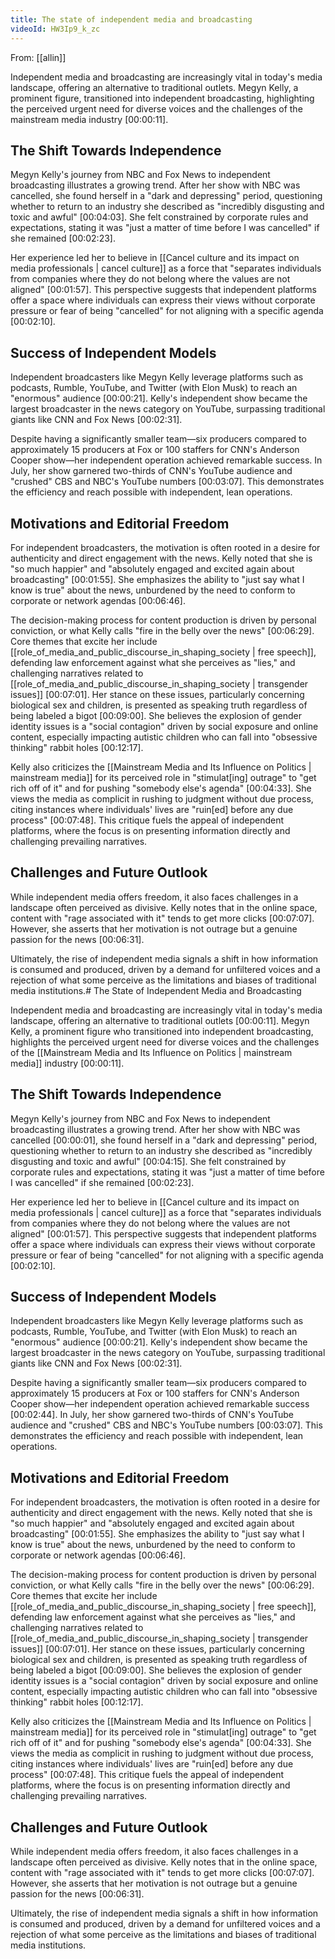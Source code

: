 ```yaml
---
title: The state of independent media and broadcasting
videoId: HW3Ip9_k_zc
---
```


From: [[allin]] <br/> 

Independent media and broadcasting are increasingly vital in today's media landscape, offering an alternative to traditional outlets. Megyn Kelly, a prominent figure, transitioned into independent broadcasting, highlighting the perceived urgent need for diverse voices and the challenges of the mainstream media industry <a class="yt-timestamp" data-t="00:00:11">[00:00:11]</a>.

## The Shift Towards Independence

Megyn Kelly's journey from NBC and Fox News to independent broadcasting illustrates a growing trend. After her show with NBC was cancelled, she found herself in a "dark and depressing" period, questioning whether to return to an industry she described as "incredibly disgusting and toxic and awful" <a class="yt-timestamp" data-t="00:04:03">[00:04:03]</a>. She felt constrained by corporate rules and expectations, stating it was "just a matter of time before I was cancelled" if she remained <a class="yt-timestamp" data-t="00:02:23">[00:02:23]</a>.

Her experience led her to believe in [[Cancel culture and its impact on media professionals | cancel culture]] as a force that "separates individuals from companies where they do not belong where the values are not aligned" <a class="yt-timestamp" data-t="00:01:57">[00:01:57]</a>. This perspective suggests that independent platforms offer a space where individuals can express their views without corporate pressure or fear of being "cancelled" for not aligning with a specific agenda <a class="yt-timestamp" data-t="00:02:10">[00:02:10]</a>.

## Success of Independent Models

Independent broadcasters like Megyn Kelly leverage platforms such as podcasts, Rumble, YouTube, and Twitter (with Elon Musk) to reach an "enormous" audience <a class="yt-timestamp" data-t="00:00:21">[00:00:21]</a>. Kelly's independent show became the largest broadcaster in the news category on YouTube, surpassing traditional giants like CNN and Fox News <a class="yt-timestamp" data-t="00:02:31">[00:02:31]</a>.

Despite having a significantly smaller team—six producers compared to approximately 15 producers at Fox or 100 staffers for CNN's Anderson Cooper show—her independent operation achieved remarkable success. In July, her show garnered two-thirds of CNN's YouTube audience and "crushed" CBS and NBC's YouTube numbers <a class="yt-timestamp" data-t="00:03:07">[00:03:07]</a>. This demonstrates the efficiency and reach possible with independent, lean operations.

## Motivations and Editorial Freedom

For independent broadcasters, the motivation is often rooted in a desire for authenticity and direct engagement with the news. Kelly noted that she is "so much happier" and "absolutely engaged and excited again about broadcasting" <a class="yt-timestamp" data-t="00:01:55">[00:01:55]</a>. She emphasizes the ability to "just say what I know is true" about the news, unburdened by the need to conform to corporate or network agendas <a class="yt-timestamp" data-t="00:06:46">[00:06:46]</a>.

The decision-making process for content production is driven by personal conviction, or what Kelly calls "fire in the belly over the news" <a class="yt-timestamp" data-t="00:06:29">[00:06:29]</a>. Core themes that excite her include [[role_of_media_and_public_discourse_in_shaping_society | free speech]], defending law enforcement against what she perceives as "lies," and challenging narratives related to [[role_of_media_and_public_discourse_in_shaping_society | transgender issues]] <a class="yt-timestamp" data-t="00:07:01">[00:07:01]</a>. Her stance on these issues, particularly concerning biological sex and children, is presented as speaking truth regardless of being labeled a bigot <a class="yt-timestamp" data-t="00:09:00">[00:09:00]</a>. She believes the explosion of gender identity issues is a "social contagion" driven by social exposure and online content, especially impacting autistic children who can fall into "obsessive thinking" rabbit holes <a class="yt-timestamp" data-t="00:12:17">[00:12:17]</a>.

Kelly also criticizes the [[Mainstream Media and Its Influence on Politics | mainstream media]] for its perceived role in "stimulat[ing] outrage" to "get rich off of it" and for pushing "somebody else's agenda" <a class="yt-timestamp" data-t="00:04:33">[00:04:33]</a>. She views the media as complicit in rushing to judgment without due process, citing instances where individuals' lives are "ruin[ed] before any due process" <a class="yt-timestamp" data-t="00:07:48">[00:07:48]</a>. This critique fuels the appeal of independent platforms, where the focus is on presenting information directly and challenging prevailing narratives.

## Challenges and Future Outlook

While independent media offers freedom, it also faces challenges in a landscape often perceived as divisive. Kelly notes that in the online space, content with "rage associated with it" tends to get more clicks <a class="yt-timestamp" data-t="00:07:07">[00:07:07]</a>. However, she asserts that her motivation is not outrage but a genuine passion for the news <a class="yt-timestamp" data-t="00:06:31">[00:06:31]</a>.

Ultimately, the rise of independent media signals a shift in how information is consumed and produced, driven by a demand for unfiltered voices and a rejection of what some perceive as the limitations and biases of traditional media institutions.# The State of Independent Media and Broadcasting

Independent media and broadcasting are increasingly vital in today's media landscape, offering an alternative to traditional outlets <a class="yt-timestamp" data-t="00:00:11">[00:00:11]</a>. Megyn Kelly, a prominent figure who transitioned into independent broadcasting, highlights the perceived urgent need for diverse voices and the challenges of the [[Mainstream Media and Its Influence on Politics | mainstream media]] industry <a class="yt-timestamp" data-t="00:00:11">[00:00:11]</a>.

## The Shift Towards Independence

Megyn Kelly's journey from NBC and Fox News to independent broadcasting illustrates a growing trend. After her show with NBC was cancelled <a class="yt-timestamp" data-t="00:00:01">[00:00:01]</a>, she found herself in a "dark and depressing" period, questioning whether to return to an industry she described as "incredibly disgusting and toxic and awful" <a class="yt-timestamp" data-t="00:04:15">[00:04:15]</a>. She felt constrained by corporate rules and expectations, stating it was "just a matter of time before I was cancelled" if she remained <a class="yt-timestamp" data-t="00:02:23">[00:02:23]</a>.

Her experience led her to believe in [[Cancel culture and its impact on media professionals | cancel culture]] as a force that "separates individuals from companies where they do not belong where the values are not aligned" <a class="yt-timestamp" data-t="00:01:57">[00:01:57]</a>. This perspective suggests that independent platforms offer a space where individuals can express their views without corporate pressure or fear of being "cancelled" for not aligning with a specific agenda <a class="yt-timestamp" data-t="00:02:10">[00:02:10]</a>.

## Success of Independent Models

Independent broadcasters like Megyn Kelly leverage platforms such as podcasts, Rumble, YouTube, and Twitter (with Elon Musk) to reach an "enormous" audience <a class="yt-timestamp" data-t="00:00:21">[00:00:21]</a>. Kelly's independent show became the largest broadcaster in the news category on YouTube, surpassing traditional giants like CNN and Fox News <a class="yt-timestamp" data-t="00:02:31">[00:02:31]</a>.

Despite having a significantly smaller team—six producers compared to approximately 15 producers at Fox or 100 staffers for CNN's Anderson Cooper show—her independent operation achieved remarkable success <a class="yt-timestamp" data-t="00:02:44">[00:02:44]</a>. In July, her show garnered two-thirds of CNN's YouTube audience and "crushed" CBS and NBC's YouTube numbers <a class="yt-timestamp" data-t="00:03:07">[00:03:07]</a>. This demonstrates the efficiency and reach possible with independent, lean operations.

## Motivations and Editorial Freedom

For independent broadcasters, the motivation is often rooted in a desire for authenticity and direct engagement with the news. Kelly noted that she is "so much happier" and "absolutely engaged and excited again about broadcasting" <a class="yt-timestamp" data-t="00:01:55">[00:01:55]</a>. She emphasizes the ability to "just say what I know is true" about the news, unburdened by the need to conform to corporate or network agendas <a class="yt-timestamp" data-t="00:06:46">[00:06:46]</a>.

The decision-making process for content production is driven by personal conviction, or what Kelly calls "fire in the belly over the news" <a class="yt-timestamp" data-t="00:06:29">[00:06:29]</a>. Core themes that excite her include [[role_of_media_and_public_discourse_in_shaping_society | free speech]], defending law enforcement against what she perceives as "lies," and challenging narratives related to [[role_of_media_and_public_discourse_in_shaping_society | transgender issues]] <a class="yt-timestamp" data-t="00:07:01">[00:07:01]</a>. Her stance on these issues, particularly concerning biological sex and children, is presented as speaking truth regardless of being labeled a bigot <a class="yt-timestamp" data-t="00:09:00">[00:09:00]</a>. She believes the explosion of gender identity issues is a "social contagion" driven by social exposure and online content, especially impacting autistic children who can fall into "obsessive thinking" rabbit holes <a class="yt-timestamp" data-t="00:12:17">[00:12:17]</a>.

Kelly also criticizes the [[Mainstream Media and Its Influence on Politics | mainstream media]] for its perceived role in "stimulat[ing] outrage" to "get rich off of it" and for pushing "somebody else's agenda" <a class="yt-timestamp" data-t="00:04:33">[00:04:33]</a>. She views the media as complicit in rushing to judgment without due process, citing instances where individuals' lives are "ruin[ed] before any due process" <a class="yt-timestamp" data-t="00:07:48">[00:07:48]</a>. This critique fuels the appeal of independent platforms, where the focus is on presenting information directly and challenging prevailing narratives.

## Challenges and Future Outlook

While independent media offers freedom, it also faces challenges in a landscape often perceived as divisive. Kelly notes that in the online space, content with "rage associated with it" tends to get more clicks <a class="yt-timestamp" data-t="00:07:07">[00:07:07]</a>. However, she asserts that her motivation is not outrage but a genuine passion for the news <a class="yt-timestamp" data-t="00:06:31">[00:06:31]</a>.

Ultimately, the rise of independent media signals a shift in how information is consumed and produced, driven by a demand for unfiltered voices and a rejection of what some perceive as the limitations and biases of traditional media institutions.